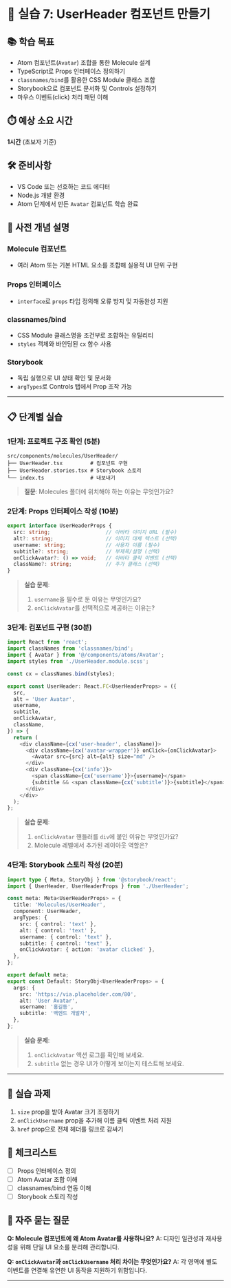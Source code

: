 # 🎯 실습 7: UserHeader 컴포넌트 만들기

## 📚 학습 목표

* Atom 컴포넌트(`Avatar`) 조합을 통한 Molecule 설계
* TypeScript로 Props 인터페이스 정의하기
* `classnames/bind`를 활용한 CSS Module 클래스 조합
* Storybook으로 컴포넌트 문서화 및 Controls 설정하기
* 마우스 이벤트(click) 처리 패턴 이해

## ⏱️ 예상 소요 시간

**1시간** (초보자 기준)

## 🛠️ 준비사항

* VS Code 또는 선호하는 코드 에디터
* Node.js 개발 환경
* Atom 단계에서 만든 `Avatar` 컴포넌트 학습 완료

## 📘 사전 개념 설명

### Molecule 컴포넌트

* 여러 Atom 또는 기본 HTML 요소를 조합해 실용적 UI 단위 구현

### Props 인터페이스

* `interface`로 `props` 타입 정의해 오류 방지 및 자동완성 지원

### classnames/bind

* CSS Module 클래스명을 조건부로 조합하는 유틸리티
* `styles` 객체와 바인딩된 `cx` 함수 사용

### Storybook

* 독립 실행으로 UI 상태 확인 및 문서화
* `argTypes`로 Controls 탭에서 Prop 조작 가능

---

## 📋 단계별 실습

### 1단계: 프로젝트 구조 확인 (5분)

```
src/components/molecules/UserHeader/
├── UserHeader.tsx         # 컴포넌트 구현
├── UserHeader.stories.tsx # Storybook 스토리
└── index.ts               # 내보내기
```

> **질문**: Molecules 폴더에 위치해야 하는 이유는 무엇인가요?

### 2단계: Props 인터페이스 작성 (10분)

```typescript
export interface UserHeaderProps {
  src: string;                  // 아바타 이미지 URL (필수)
  alt?: string;                 // 이미지 대체 텍스트 (선택)
  username: string;             // 사용자 이름 (필수)
  subtitle?: string;            // 부제목/설명 (선택)
  onClickAvatar?: () => void;   // 아바타 클릭 이벤트 (선택)
  className?: string;           // 추가 클래스 (선택)
}
```

> **실습 문제**:
>
> 1. `username`을 필수로 둔 이유는 무엇인가요?
> 2. `onClickAvatar`를 선택적으로 제공하는 이유는?

### 3단계: 컴포넌트 구현 (30분)

```typescript
import React from 'react';
import classNames from 'classnames/bind';
import { Avatar } from '@/components/atoms/Avatar';
import styles from './UserHeader.module.scss';

const cx = classNames.bind(styles);

export const UserHeader: React.FC<UserHeaderProps> = ({
  src,
  alt = 'User Avatar',
  username,
  subtitle,
  onClickAvatar,
  className,
}) => {
  return (
    <div className={cx('user-header', className)}>
      <div className={cx('avatar-wrapper')} onClick={onClickAvatar}>
        <Avatar src={src} alt={alt} size="md" />
      </div>
      <div className={cx('info')}>  
        <span className={cx('username')}>{username}</span>
        {subtitle && <span className={cx('subtitle')}>{subtitle}</span>}
      </div>
    </div>
  );
};
```

> **실습 문제**:
>
> 1. `onClickAvatar` 핸들러를 `div`에 붙인 이유는 무엇인가요?
> 2. Molecule 레벨에서 추가된 레이아웃 역할은?

### 4단계: Storybook 스토리 작성 (20분)

```typescript
import type { Meta, StoryObj } from '@storybook/react';
import { UserHeader, UserHeaderProps } from './UserHeader';

const meta: Meta<UserHeaderProps> = {
  title: 'Molecules/UserHeader',
  component: UserHeader,
  argTypes: {
    src: { control: 'text' },
    alt: { control: 'text' },
    username: { control: 'text' },
    subtitle: { control: 'text' },
    onClickAvatar: { action: 'avatar clicked' },
  },
};

export default meta;
export const Default: StoryObj<UserHeaderProps> = {
  args: {
    src: 'https://via.placeholder.com/80',
    alt: 'User Avatar',
    username: '홍길동',
    subtitle: '백엔드 개발자',
  },
};
```

> **실습 문제**:
>
> 1. `onClickAvatar` 액션 로그를 확인해 보세요.
> 2. `subtitle` 없는 경우 UI가 어떻게 보이는지 테스트해 보세요.

---

## 🎯 실습 과제

1. `size` prop을 받아 Avatar 크기 조정하기
2. `onClickUsername` prop을 추가해 이름 클릭 이벤트 처리 지원
3. `href` prop으로 전체 헤더를 링크로 감싸기

## 📝 체크리스트

* [ ] Props 인터페이스 정의
* [ ] Atom Avatar 조합 이해
* [ ] classnames/bind 연동 이해
* [ ] Storybook 스토리 작성

## 🤔 자주 묻는 질문

**Q: Molecule 컴포넌트에 왜 Atom Avatar를 사용하나요?**
A: 디자인 일관성과 재사용성을 위해 단일 UI 요소를 분리해 관리합니다.

**Q: `onClickAvatar`과 `onClickUsername` 처리 차이는 무엇인가요?**
A: 각 영역에 별도 이벤트를 연결해 유연한 UI 동작을 지원하기 위함입니다.

---
